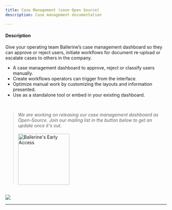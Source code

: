 ```yaml
---
title: Case Management (soon Open Source)
description: Case management documentation

---
```


#### Description

Give your operating team Ballerine’s case management dashboard so they can approve or reject users, initiate workflows for document re-upload or escalate cases to others in the company.

- A case management dashboard to approve, reject or classify users manually.
- Create workflows operators can trigger from the interface.
- Optimize manual work by customizing the layouts and information presented.
- Use as a standalone tool or embed in your existing dashboard.

<br/>

> _We are working on releasing our case management dashboard as Open-Source. Join our mailing list in the button below to get an update once it's out._
<a href="https://www.ballerine.com/mailing-list" title="Ballerine - Request Access"> <br/> <br/> <img width="160px" src="https://blrn-staging-assets.s3.eu-central-1.amazonaws.com/email-updates.png" alt="Ballerine's Early Access"> </a>

<br/>

<img src="https://blrn-imgs.s3.eu-central-1.amazonaws.com/github/dashboard.png">

---

